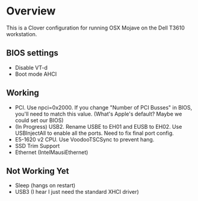 # Overview
This is a Clover configuration for running OSX Mojave on the Dell T3610
workstation.

## BIOS settings
* Disable VT-d
* Boot mode AHCI

## Working 

* PCI. Use npci=0x2000. If you change "Number of PCI Busses" in BIOS, you'll need to match this value. (What's Apple's default? Maybe we could set our BIOS)
* (In Progress) USB2. Rename USBE to EH01 and EUSB to EH02. Use USBInjectAll to enable all the ports. Need to fix final port config.
* E5-1620 v2 CPU. Use VoodooTSCSync to prevent hang.
* SSD Trim Support
* Ethernet (IntelMausiEthernet)


## Not Working Yet
* Sleep (hangs on restart)
* USB3 (I hear I just need the standard XHCI driver)

